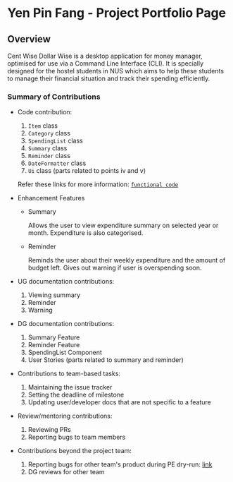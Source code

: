# Yen Pin Fang - Project Portfolio Page

## Overview
Cent Wise Dollar Wise is a desktop application for money manager, optimised for use via a Command Line Interface (CLI). 
It is specially designed for the hostel students in NUS which aims to help these students to manage their 
financial situation and track their spending efficiently. 

### Summary of Contributions
* Code contribution: 
    1. `Item` class
    2. `Category` class
    3. `SpendingList` class
    4. `Summary` class
    5. `Reminder` class
    6. `DateFormatter` class
    7. `Ui` class (parts related to points iv and v)
    
    Refer these links for more information: 
    [`functional code`](https://nus-cs2113-ay2021s1.github.io/tp-dashboard/#breakdown=true&search=&sort=groupTitle&sortWithin=title&since=2020-09-27&timeframe=commit&mergegroup=&groupSelect=groupByRepos&checkedFileTypes=docs~functional-code~test-code~other&tabOpen=true&tabType=authorship&tabAuthor=pinfang&tabRepo=AY2021S1-CS2113T-F14-2%2Ftp%5Bmaster%5D&authorshipIsMergeGroup=false&authorshipFileTypes=docs~functional-code~test-code~other)
 
 * Enhancement Features
    * Summary
           
        Allows the user to view expenditure summary on selected year or month.
        Expenditure is also categorised.
           
    * Reminder
    
        Reminds the user about their weekly expenditure and the amount of budget left.
        Gives out warning if user is overspending soon.
 
 * UG documentation contributions:
    1. Viewing summary
    2. Reminder
    3. Warning

 * DG documentation contributions:   
    1. Summary Feature
    2. Reminder Feature
    3. SpendingList Component
    4. User Stories (parts related to summary and reminder)
    
 * Contributions to team-based tasks:
    1. Maintaining the issue tracker
    2. Setting the deadline of milestone
    3. Updating user/developer docs that are not specific to a feature
    
    
 * Review/mentoring contributions:
    1. Reviewing PRs 
    2. Reporting bugs to team members
    
 * Contributions beyond the project team:
    1. Reporting bugs for other team's product during PE dry-run: [link](https://github.com/pinfang/ped/issues)
    2. DG reviews for other team 